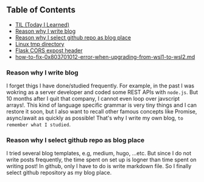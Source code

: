 ## Table of Contents
- [TIL (Today I Learned)](/today-i-learned.md)
- [Reason why I write blog](#reason-why-i-write-blog)
- [Reason why I select github repo as blog place](#reason-why-i-select-github-repo-as-blog-place)
- [Linux tmp directory](/linux-tmp-directory.md)
- [Flask CORS expost header](/flask-cors-expose-header.md)
- [how-to-fix-0x803701012-error-when-upgrading-from-wsl1-to-wsl2.md](/how-to-fix-0x803701012-error-when-upgrading-from-wsl1-to-wsl2.md)

### Reason why I write blog
I forget thigs I have done/studied frequently. For example, in the past I was wokring
as a server developer and coded some REST APIs with `node.js`. But 10 months
after I quit that company, I cannot even loop over javscript arrays!. This kind of language specific grammar is very tiny things and I can restore it soon, but I also want to
recall other famous concepts like Promise, async/await as quickly as possible! That's why I write my own blog,
`to remember what I studied`.

### Reason why I select github repo as blog place
I tried several blog templates, e.g, medium, hugo, ...etc. But since I do not
write posts frequently, the time spent on set up is logner than time spent on
writing post! In github, only I have to do is write markdown file. So I finally
select github repository as my blog place.
